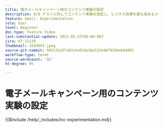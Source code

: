 ```yaml
---
title: 電子メールキャンペーン用のコンテンツ実験の設定
description: A/B テストに対してコンテンツ実験を設定し、ビジネス目標を最も高めるメールコンテンツを調査する方法を説明します。
feature: Email, Experimentation
role: User
level: Beginner
doc-type: Feature Video
last-substantial-update: 2023-05-25T00:00:00Z
jira: KT-11129
thumbnail: 3419893.jpeg
source-git-commit: 992125e5fa03cbe03da36e1224407929aeb94001
workflow-type: tm+mt
source-wordcount: '31'
ht-degree: 0%

---
```



# 電子メールキャンペーン用のコンテンツ実験の設定

{{$include /help/_includes/inc-experimentation.md}}
